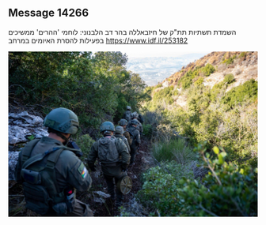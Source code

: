 ## Message 14266

השמדת תשתיות תת"ק של חיזבאללה בהר דב הלבנוני:
לוחמי 'ההרים' ממשיכים בפעילות להסרת האיומים במרחב
https://www.idf.il/253182

![Photo](14266/14266_photo.jpg)
